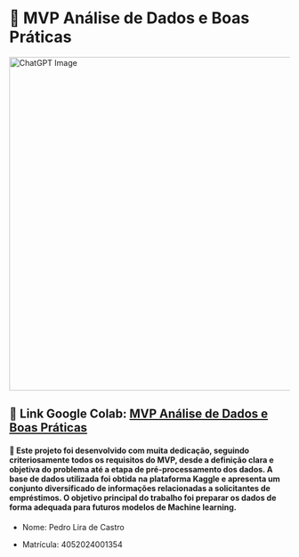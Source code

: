 # 📝 MVP Análise de Dados e Boas Práticas
<img src="https://github.com/user-attachments/assets/c5b135d4-7ae5-4a06-a07d-86a8475a61ef" alt="ChatGPT Image" width="600"/>

## 🔗 Link Google Colab: [MVP Análise de Dados e Boas Práticas](https://colab.research.google.com/drive/1MYacPnuc3GccdJaUE9WBdc1nSBKUXdPN?usp=sharing)

#### 🎯 Este projeto foi desenvolvido com muita dedicação, seguindo criteriosamente todos os requisitos do MVP, desde a definição clara e objetiva do problema até a etapa de pré-processamento dos dados. A base de dados utilizada foi obtida na plataforma Kaggle e apresenta um conjunto diversificado de informações relacionadas a solicitantes de empréstimos. O objetivo principal do trabalho foi preparar os dados de forma adequada para futuros modelos de Machine learning.


 - Nome: Pedro Lira de Castro

 - Matrícula: 4052024001354
